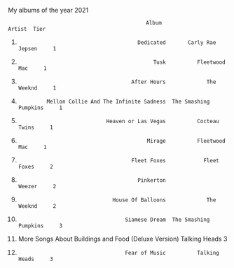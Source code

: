 My albums of the year 2021

                                                Album                 Artist  Tier
1.                                           Dedicated       Carly Rae Jepsen     1
2.                                                Tusk          Fleetwood Mac     1
3.                                         After Hours             The Weeknd     1
4.              Mellon Collie And The Infinite Sadness  The Smashing Pumpkins     1
5.                                 Heaven or Las Vegas          Cocteau Twins     1
6.                                              Mirage          Fleetwood Mac     1
7.                                         Fleet Foxes            Fleet Foxes     2
8.                                           Pinkerton                 Weezer     2
9.                                   House Of Balloons             The Weeknd     2
10.                                       Siamese Dream  The Smashing Pumpkins     3
11. More Songs About Buildings and Food (Deluxe Version)          Talking Heads     3
12.                                       Fear of Music          Talking Heads     3
